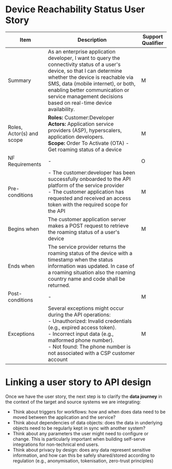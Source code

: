 # Device Reachability Status User Story

| Item                      | Description | Support Qualifier |
|---------------------------|-------------|-------------------|
| Summary                   |      As an enterprise application developer, I want to query the connectivity status of a user's device, so that I can determine whether the device is reachable via SMS, data (mobile internet), or both, enabling better communication or service management decisions based on real-time device availability.       | M                 |
| Roles, Actor(s) and scope |    **Roles:** Customer:Developer<br>**Actors:** Application service providers (ASP), hyperscalers, application developers.<br>**Scope:** Order To Activate (OTA) - Get roaming status of a device         | M                 |
| NF Requirements           |       -      | O                 |
| Pre-conditions            |      - The customer:developer has been successfully onboarded to the API platform of the service provider  <br>- The customer application has requested and received an access token with the required scope for the API        | M                 |
| Begins when               |      The customer application server makes a POST request to retrieve the roaming status of a user's device       | M                 |
| Ends when                 |      The service provider returns the roaming status of the device with a timestamp when the status information was updated. In case of a roaming situation also the roaming country name and code shall be returned.        |                  |
| Post-conditions           |       -      | M                 |
| Exceptions                |      Several exceptions might occur during the API operations:<br>- Unauthorized: Invalid credentials (e.g., expired access token).<br>- Incorrect input data (e.g., malformed phone number). <br>- Not found: The phone number is not associated with a CSP customer account      | M                 | 

# Linking a user story to API design

Once we have the user story, the next step is to clarify the **data journey** in the context of the target and source systems we are integrating:
- Think about triggers for workflows: how and when does data need to be moved between the application and the service?
- Think about dependencies of data objects: does the data in underlying objects need to be regularly kept in sync with another system?
- Think about any parameters the user might need to configure or change. This is particularly important when building self-serve integrations for non-technical end users.
- Think about privacy by design: does any data represent sensitive information, and how can this be safely shared/stored according to regulation (e.g., anonymisation, tokenisation, zero-trust principles)
